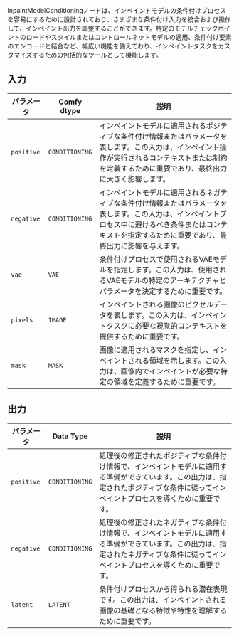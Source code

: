 
InpaintModelConditioningノードは、インペイントモデルの条件付けプロセスを容易にするために設計されており、さまざまな条件付け入力を統合および操作して、インペイント出力を調整することができます。特定のモデルチェックポイントのロードやスタイルまたはコントロールネットモデルの適用、条件付け要素のエンコードと結合など、幅広い機能を備えており、インペイントタスクをカスタマイズするための包括的なツールとして機能します。

## 入力

| パラメータ | Comfy dtype        | 説明 |
|-----------|--------------------|-------------|
| `positive`| `CONDITIONING`     | インペイントモデルに適用されるポジティブな条件付け情報またはパラメータを表します。この入力は、インペイント操作が実行されるコンテキストまたは制約を定義するために重要であり、最終出力に大きく影響します。 |
| `negative`| `CONDITIONING`     | インペイントモデルに適用されるネガティブな条件付け情報またはパラメータを表します。この入力は、インペイントプロセス中に避けるべき条件またはコンテキストを指定するために重要であり、最終出力に影響を与えます。 |
| `vae`     | `VAE`              | 条件付けプロセスで使用されるVAEモデルを指定します。この入力は、使用されるVAEモデルの特定のアーキテクチャとパラメータを決定するために重要です。 |
| `pixels`  | `IMAGE`            | インペイントされる画像のピクセルデータを表します。この入力は、インペイントタスクに必要な視覚的コンテキストを提供するために重要です。 |
| `mask`    | `MASK`             | 画像に適用されるマスクを指定し、インペイントされる領域を示します。この入力は、画像内でインペイントが必要な特定の領域を定義するために重要です。 |

## 出力

| パラメータ | Data Type | 説明 |
|-----------|--------------|-------------|
| `positive`| `CONDITIONING` | 処理後の修正されたポジティブな条件付け情報で、インペイントモデルに適用する準備ができています。この出力は、指定されたポジティブな条件に従ってインペイントプロセスを導くために重要です。 |
| `negative`| `CONDITIONING` | 処理後の修正されたネガティブな条件付け情報で、インペイントモデルに適用する準備ができています。この出力は、指定されたネガティブな条件に従ってインペイントプロセスを導くために重要です。 |
| `latent`  | `LATENT`     | 条件付けプロセスから得られる潜在表現です。この出力は、インペイントされる画像の基礎となる特徴や特性を理解するために重要です。 |
